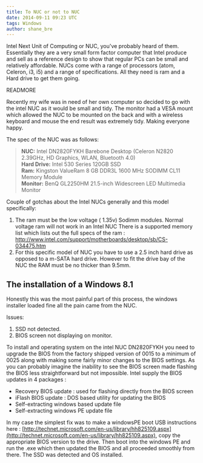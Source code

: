 ```yaml
---
title: To NUC or not to NUC
date: 2014-09-11 09:23 UTC
tags: Windows
author: shane_bre
---
```


Intel Next Unit of Computing or NUC, you've probably heard of them. Essentially they are a very small form factor computer that Intel produce and sell as a reference design to show that regular PCs can be small and relatively affordable. NUCs come with a range of processors (atom, Celeron, i3, i5) and a range of specifications. All they need is ram and a Hard drive to get them going.

READMORE

Recently my wife was in need of her own computer so decided to go with the intel NUC as it would be small and tidy. The monitor had a VESA mount which allowed the NUC to be mounted on the back and with a wireless keyboard and mouse the end result was extremely tidy. Making everyone happy.

The spec of the NUC was as follows:


> **NUC:** Intel DN2820FYKH Barebone Desktop (Celeron N2820 2.39GHz, HD Graphics, WLAN, Bluetooth 4.0)  
**Hard Drive:** Intel 530 Series 120GB SSD  
**Ram:** Kingston ValueRam 8 GB DDR3L 1600 MHz SODIMM CL11 Memory Module  
**Monitor:** BenQ GL2250HM 21.5-inch Widescreen LED Multimedia Monitor  

Couple of gotchas about the Intel NUCs generally and this model specifically:  




1. The ram must be the low voltage ( 1.35v) Sodimm modules. Normal voltage ram will not work in an Intel NUC There is a supported memory list which lists out the full specs of the ram : http://www.intel.com/support/motherboards/desktop/sb/CS-034475.htm
1. For this specific model of NUC you have to use a 2.5 inch hard drive as opposed to a m-SATA hard drive. However to fit the drive bay of the NUC the RAM must be no thicker than 9.5mm.  

## The installation of a Windows 8.1 ##

Honestly this was the most painful part of this process, the windows installer loaded fine all the pain came from the NUC.  

Issues:  

1. SSD not detected.  
2. BIOS screen not displaying on monitor.  

To install and operating system on the intel NUC DN2820FYKH you need to upgrade the BIOS from the factory shipped version of 0015 to a minimum of 0025 along with making some fairly minor changes to the BIOS settings. As you can probably imagine the inability to see the BIOS screen made flashing the BIOS less straightforward but not impossible. Intel supply the BIOS updates in 4 packages :  

- Recovery BIOS update : used for flashing directly from the BIOS screen
- iFlash BIOS update : DOS based utility for updating the BIOS
- Self-extracting windows based update file
- Self-extracting windows PE update file  

In my case the simplest fix was to make a windowsPE boot USB instructions here : [http://technet.microsoft.com/en-us/library/hh825109.aspx](http://technet.microsoft.com/en-us/library/hh825109.aspx), copy the appropriate BIOS version to the drive. Then boot into the windows PE and run the .exe which then updated the BIOS and all proceeded smoothly from there. The SSD was detected and OS installed.